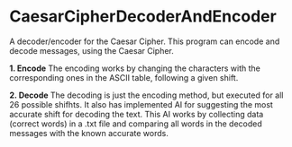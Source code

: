 # CaesarCipherDecoderAndEncoder
A decoder/encoder for the Caesar Cipher.
This program can encode and decode messages, using the Caesar Cipher. 

**1. Encode**
The encoding works by changing the characters with the corresponding ones in the ASCII table, following a given shift. 

**2. Decode**
The decoding is just the encoding method, but executed for all 26 possible shifhts. It also has implemented AI for suggesting the most accurate shift for decoding the text.
This AI works by collecting data (correct words) in a .txt file and comparing all words in the decoded messages with the known accurate words.
